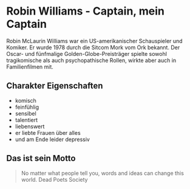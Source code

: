 # Robin Williams - Captain, mein Captain

Robin McLaurin Williams war ein US-amerikanischer Schauspieler und Komiker. Er wurde 1978 durch die Sitcom Mork vom Ork bekannt. Der Oscar- und fünfmalige Golden-Globe-Preisträger spielte sowohl tragikomische als auch psychopathische Rollen, wirkte aber auch in Familienfilmen mit. 

## Charakter Eigenschaften

* komisch 
* feinfühlig
* sensibel
* talentiert
* liebenswert 
* er liebte Frauen über alles
* und am Ende leider depressiv

## Das ist sein Motto

> No matter what people tell you, words and ideas can change this world. 
> Dead Poets Society